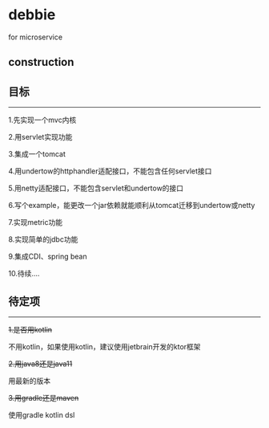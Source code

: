 # debbie
for microservice

## construction


## 目标
--------
1.先实现一个mvc内核

2.用servlet实现功能

3.集成一个tomcat

4.用undertow的httphandler适配接口，不能包含任何servlet接口

5.用netty适配接口，不能包含servlet和undertow的接口

6.写个example，能更改一个jar依赖就能顺利从tomcat迁移到undertow或netty

7.实现metric功能

8.实现简单的jdbc功能

9.集成CDI、spring bean

10.待续....

## 待定项
---------
~~1.是否用kotlin~~

不用kotlin，如果使用kotlin，建议使用jetbrain开发的ktor框架

~~2.用java8还是java11~~

用最新的版本

~~3.用gradle还是maven~~

使用gradle kotlin dsl
